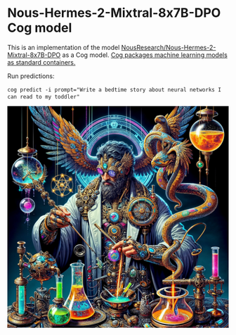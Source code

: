 # Nous-Hermes-2-Mixtral-8x7B-DPO Cog model

This is an implementation of the model [NousResearch/Nous-Hermes-2-Mixtral-8x7B-DPO](https://huggingface.co/NousResearch/Nous-Hermes-2-Mixtral-8x7B-DPO) as a Cog model. [Cog packages machine learning models as standard containers.](https://github.com/replicate/cog)

Run predictions:

    cog predict -i prompt="Write a bedtime story about neural networks I can read to my toddler"

![img](noushermes.jpeg)